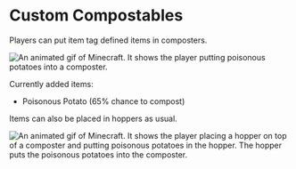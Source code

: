 # Custom Compostables

Players can put item tag defined items in composters.

![An animated gif of Minecraft. It shows the player putting poisonous potatoes into a composter.](../images/custom_composter_demo.gif)

Currently added items:

- Poisonous Potato (65% chance to compost)

Items can also be placed in hoppers as usual.

![An animated gif of Minecraft. It shows the player placing a hopper on top of a composter and putting poisonous potatoes in the hopper. The hopper puts the poisonous potatoes into the composter.](../images/custom_composter_demo_hopper.gif)
